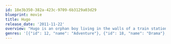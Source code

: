 ```yaml
---
id: 18e3b350-382a-423c-9709-6b3129a03d29
blueprint: movie
title: Hugo
release_date: '2011-11-22'
overview: "Hugo is an orphan boy living in the walls of a train station in 1930s Paris. He learned to fix clocks and other gadgets from his father and uncle which he puts to use keeping the train station clocks running. The only thing that he has left that connects him to his dead father is an automaton (mechanical man) that doesn't work without a special key which Hugo needs to find to unlock the secret he believes it contains. On his adventures, he meets with a shopkeeper, George Melies, who works in the train station and his adventure-seeking god-daughter. Hugo finds that they have a surprising connection to his father and the automaton, and he discovers it unlocks some memories the old man has buried inside regarding his past."
genres: '[{"id": 12, "name": "Adventure"}, {"id": 18, "name": "Drama"}, {"id": 10751, "name": "Family"}]'
---
```


